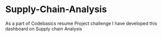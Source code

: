 # Supply-Chain-Analysis
As a part of Codebasics resume Project challenge I have developed this dashboard on Supply chain Analysis
